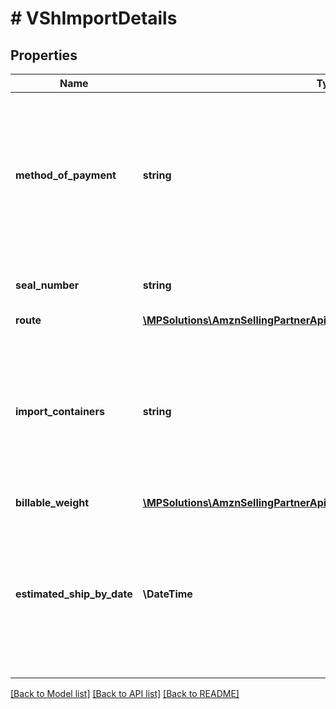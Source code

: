 # # VShImportDetails

## Properties

Name | Type | Description | Notes
------------ | ------------- | ------------- | -------------
**method_of_payment** | **string** | This is used for import purchase orders only. If the recipient requests, this field will contain the shipment method of payment. | [optional]
**seal_number** | **string** | The container&#39;s seal number. | [optional]
**route** | [**\MPSolutions\AmznSellingPartnerApi\Models\VendorShipments\VShRoute**](VShRoute.md) |  | [optional]
**import_containers** | **string** | Types and numbers of container(s) for import purchase orders. Can be a comma-separated list if shipment has multiple containers. | [optional]
**billable_weight** | [**\MPSolutions\AmznSellingPartnerApi\Models\VendorShipments\VShWeight**](VShWeight.md) |  | [optional]
**estimated_ship_by_date** | **\DateTime** | Date on which the shipment is expected to be shipped. This value should not be in the past and not more than 60 days out in the future. | [optional]

[[Back to Model list]](../../README.md#models) [[Back to API list]](../../README.md#endpoints) [[Back to README]](../../README.md)
